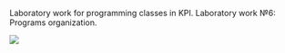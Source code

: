 Laboratory work for programming classes in KPI. Laboratory work №6: Programs organization.

![](https://user-images.githubusercontent.com/54308737/68349126-b9fbb800-0104-11ea-9714-9a204a6ae156.png)

